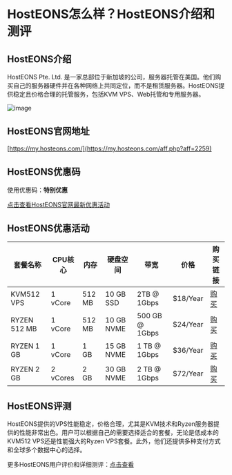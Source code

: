 # HostEONS怎么样？HostEONS介绍和测评

## HostEONS介绍
HostEONS Pte. Ltd. 是一家总部位于新加坡的公司，服务器托管在美国。他们购买自己的服务器硬件并在各种网络上共同定位，而不是租赁服务器。HostEONS提供稳定且价格合理的托管服务，包括KVM VPS、Web托管和专用服务器。

![image](https://github.com/joanf6752/HostEONS/assets/169521286/95db2564-91b0-4600-9e3a-3481c66f0e5c)

## HostEONS官网地址
[https://my.hosteons.com/](https://my.hosteons.com/aff.php?aff=2259)

## HostEONS优惠码
使用优惠码：**特别优惠**

[点击查看HostEONS官网最新优惠活动](https://my.hosteons.com/aff.php?aff=2259)

## HostEONS优惠活动
| 套餐名称     | CPU核心 | 内存  | 硬盘空间 | 带宽  | 价格  | 购买链接 |
|-----------|-------|-----|-------|-----|-----|-------|
| KVM512 VPS | 1 vCore | 512 MB | 10 GB SSD | 2TB @ 1Gbps | $18/Year | [购买](https://my.hosteons.com/aff.php?aff=2259&pid=45) |
| RYZEN 512 MB | 1 vCore | 512 MB | 10 GB NVME | 500 GB @ 1Gbps | $24/Year | [购买](https://my.hosteons.com/aff.php?aff=2259&pid=119) |
| RYZEN 1 GB | 1 vCore | 1 GB | 15 GB NVME | 1 TB @ 1Gbps | $36/Year | [购买](https://my.hosteons.com/aff.php?aff=2259&pid=120) |
| RYZEN 2 GB | 2 vCores | 2 GB | 30 GB NVME | 2 TB @ 1Gbps | $72/Year | [购买](https://my.hosteons.com/aff.php?aff=2259&pid=121) |

## HostEONS评测
HostEONS提供的VPS性能稳定，价格合理，尤其是KVM技术和Ryzen服务器提供的性能非常出色。用户可以根据自己的需要选择适合的套餐，无论是低成本的KVM512 VPS还是性能强大的Ryzen VPS套餐。此外，他们还提供多种支付方式和全球多个数据中心的选择。

更多HostEONS用户评价和详细测评：[点击查看](https://my.hosteons.com/aff.php?aff=2259)

